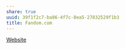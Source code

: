 ```yaml
---
share: true
uuid: 39f1f2c7-ba86-4f7c-8ea5-27832529f1b3
title: Fandom.com
---
```

[Website](/5f36394e-9b44-4bf3-b04a-39aa6c7789aa)